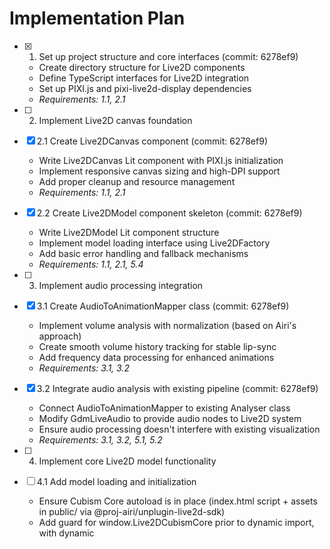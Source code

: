 # Implementation Plan

- [x] 1. Set up project structure and core interfaces (commit: 6278ef9)
  - Create directory structure for Live2D components
  - Define TypeScript interfaces for Live2D integration
  - Set up PIXI.js and pixi-live2d-display dependencies
  - _Requirements: 1.1, 2.1_

- [ ] 2. Implement Live2D canvas foundation
- [x] 2.1 Create Live2DCanvas component (commit: 6278ef9)
  - Write Live2DCanvas Lit component with PIXI.js initialization
  - Implement responsive canvas sizing and high-DPI support
  - Add proper cleanup and resource management
  - _Requirements: 1.1, 2.1_

- [x] 2.2 Create Live2DModel component skeleton (commit: 6278ef9)
  - Write Live2DModel Lit component structure
  - Implement model loading interface using Live2DFactory
  - Add basic error handling and fallback mechanisms
  - _Requirements: 1.1, 2.1, 5.4_

- [ ] 3. Implement audio processing integration
- [x] 3.1 Create AudioToAnimationMapper class (commit: 6278ef9)
  - Implement volume analysis with normalization (based on Airi's approach)
  - Create smooth volume history tracking for stable lip-sync
  - Add frequency data processing for enhanced animations
  - _Requirements: 3.1, 3.2_

- [x] 3.2 Integrate audio analysis with existing pipeline (commit: 6278ef9)
  - Connect AudioToAnimationMapper to existing Analyser class
  - Modify GdmLiveAudio to provide audio nodes to Live2D system
  - Ensure audio processing doesn't interfere with existing visualization
  - _Requirements: 3.1, 3.2, 5.1, 5.2_

- [ ] 4. Implement core Live2D model functionality
- [ ] 4.1 Add model loading and initialization
  - Ensure Cubism Core autoload is in place (index.html script + assets in public/ via @proj-airi/unplugin-live2d-sdk)
  - Add guard for window.Live2DCubismCore prior to dynamic import, with dynamic <script> fallback
  - Implement Live2DModel.from(modelUrl) integration
  - Add support for both .model3.json and .zip file formats (zip optional, document CORS requirements)
  - Create custom zip loader utility (based on Airi's implementation) or rely on library support
  - _Requirements: 1.1, 5.4, 7.1, 8.4_

- [ ] 4.2 Implement basic model rendering and positioning
  - Add model scaling and positioning logic
  - Implement responsive model sizing for different screen sizes
  - Create model anchor and transform management
  - _Requirements: 1.1, 1.4_

- [ ] 5. Implement real-time audio-responsive animations
- [ ] 5.1 Add lip-sync functionality
  - Connect volume data to ParamMouthOpenY parameter
  - Implement smooth mouth movement transitions
  - Add volume threshold and sensitivity controls
  - _Requirements: 1.2, 1.3, 3.1, 3.2_

- [x] 5.2 Create idle animation system (commit: 70a15d3)
  - Implement IdleEyeFocus class based on Airi's approach
  - Add random saccade eye movements with proper timing
  - Integrate with motion manager to only run during idle states
  - Implement IdleEyeFocus class based on Airi's approach
  - Add random saccade eye movements with proper timing
  - Integrate with motion manager to only run during idle states
  - _Requirements: 1.4, 4.1, 4.2_

- [ ] 6. Implement performance optimizations
- [x] 6.1 Add render loop management (commit: 53f0650)
  - Implement pause/resume functionality for PIXI ticker (partial; gate unloads fallback)
  - Add performance monitoring and frame rate optimization (TBD)
  - Create resource cleanup for model switching (in place for 3D fallback)
  - Implement pause/resume functionality for PIXI ticker
  - Add performance monitoring and frame rate optimization
  - Create resource cleanup for model switching
  - _Requirements: 2.1, 2.2_

- [ ] 6.2 Implement motion manager optimizations
  - Add the "hacky but effective" eye blink fix from Airi
  - Implement motion priority system with FORCE override
  - Add proper motion state management and transitions
  - _Requirements: 1.4, 2.2, 4.3_

- [ ] 7. Create state management system
- [ ] 7.1 Implement Live2DState class
  - Create centralized state management for Live2D properties
  - Add reactive state updates and listener system
  - Implement localStorage persistence for user preferences
  - _Requirements: 5.1, 5.2_

- [ ] 7.2 Connect state to component reactivity
  - Integrate Live2DState with Lit component reactive properties
  - Add proper state synchronization between components
  - Implement state-driven model parameter updates
  - _Requirements: 5.1, 5.2, 5.3_

- [ ] 8. Implement error handling and fallbacks
- [x] 8.1 Add model loading error handling (commit: 2cce234)
  - Create graceful fallback for failed model loads
  - Implement retry mechanism with exponential backoff (done)
  - Add user-friendly error messages and recovery options (overlay + retry)
  - Create graceful fallback for failed model loads
  - Implement retry mechanism with exponential backoff
  - Add user-friendly error messages and recovery options
  - _Requirements: 5.4_

- [x] 8.2 Add runtime error handling (commit: 8b6caac)
  - Implement fallback to static model on animation errors (gate)
  - Add PIXI initialization failure handling (status badge + logs)
  - Create degraded mode for low-performance devices (TBD)
  - Implement fallback to static model on animation errors
  - Add PIXI initialization failure handling
  - Create degraded mode for low-performance devices
  - _Requirements: 2.2, 5.4_

- [ ] 9. Replace existing 3D visualization
- [x] 9.1 Integrate Live2D into main application (commit: 6278ef9)
  - Replace visual-3d component with live2d-visual in index.tsx
  - Update GdmLiveAudio to use Live2D instead of Three.js sphere
  - Ensure audio node connections work with new system
  - _Requirements: 1.1, 5.1, 5.2_

- [x] 9.2 Add settings integration (commit: 0cc0de4)
  - Extend settings menu to include Live2D model selection
  - Add Live2D-specific configuration options
  - Implement model file upload functionality (TODO)
  - _Requirements: 5.3_

- [ ] 10. Implement responsive design and mobile support
- [ ] 10.1 Add responsive model scaling
  - Implement ResponsiveManager class based on Airi's approach (spec in design.md)
  - Add breakpoint detection and mobile-specific adjustments (scale, position)
  - Create adaptive model positioning for different screen sizes and orientations
  - _Requirements: 1.4, 4.4, 9.1_

- [ ] 10.2 Optimize for mobile performance
  - Add mobile-specific performance optimizations (reduced tick rate, simplified idle)
  - Implement reduced animation complexity for low-end devices (feature flags)
  - Add touch interaction support for model (do not obstruct app controls)
  - _Requirements: 2.2, 4.4, 9.2, 9.3_

- [ ] 11. Add comprehensive testing
- [ ] 11.1 Create unit tests for core components
  - Write tests for Live2DCanvas component rendering (PIXI mocked)
  - Test AudioToAnimationMapper volume processing (deterministic arrays)
  - Test settings UI model URL input and persistence
  - Add tests for Live2DState management (subscribe/update/unsubscribe)
  - _Requirements: All requirements_

- [ ] 11.2 Add integration tests
  - Test complete audio-to-animation pipeline (mock audio nodes/analyser)
  - Verify model loading and error handling (mock pixi-live2d-display/cubism4)
  - Verify live2d-gate fallback flow and event handling
  - Test responsive behavior across different screen sizes
  - Verify Cubism Core guard path (inject script, missing script)
  - TODO: 11.2.6 Verify model ZIP upload round-trip (future)
  - _Requirements: All requirements_

- [ ] 12. Final integration and polish
- [ ] 12.1 Performance testing and optimization
  - Conduct performance profiling and optimization
  - Test memory usage and WebGL resource management
  - Verify 60fps performance with Live2D animations
  - _Requirements: 2.1, 2.2, 3.1_

- [ ] 12.2 User experience refinements
  - Add smooth transitions between different states
  - Implement loading indicators for model loading
  - Add subtle visual feedback for user interactions
  - _Requirements: 1.4, 4.1, 4.2_